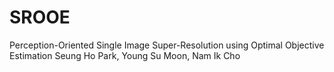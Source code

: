 # SROOE

Perception-Oriented Single Image Super-Resolution using Optimal Objective Estimation
Seung Ho Park, Young Su Moon, Nam Ik Cho
